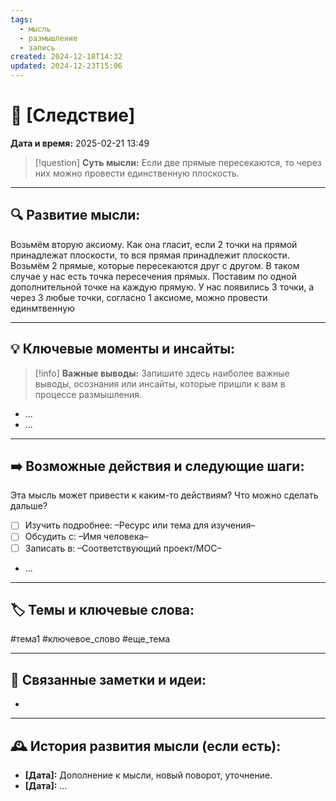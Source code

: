 ```yaml
---
tags:
  - мысль
  - размышление
  - запись
created: 2024-12-18T14:32
updated: 2024-12-23T15:06
---
```


# 💭  [Следствие]

**Дата и время:** 2025-02-21 13:49

> [!question] **Суть мысли:**
> Если две прямые пересекаются, то через них можно провести единственную плоскость.

---

## 🔍 Развитие мысли:

Возьмём вторую аксиому. Как она гласит, если 2 точки на прямой принадлежат плоскости, то вся прямая принадлежит плоскости.
Возьмём 2 прямые, которые пересекаются друг с другом. В таком случае у нас есть точка пересечения прямых. Поставим по одной дополнительной точке на каждую прямую. У нас появились 3 точки, а через 3 любые точки, согласно 1 аксиоме, можно провести единмтвенную

---

## 💡 Ключевые моменты и инсайты:

> [!info] **Важные выводы:**
> Запишите здесь наиболее важные выводы, осознания или инсайты, которые пришли к вам в процессе размышления.

- ...
- ...

---

## ➡️ Возможные действия и следующие шаги:

Эта мысль может привести к каким-то действиям? Что можно сделать дальше?

- [ ] Изучить подробнее: –Ресурс или тема для изучения–
- [ ] Обсудить с: –Имя человека–
- [ ] Записать в: –Соответствующий проект/MOC–
- ...

---

## 🏷️ Темы и ключевые слова:

#тема1 #ключевое_слово #еще_тема

---

## 🔄 Связанные заметки и идеи:

- 

---

## 🕰️ История развития мысли (если есть):

* **[Дата]:**  Дополнение к мысли, новый поворот, уточнение.
* **[Дата]:**  ...